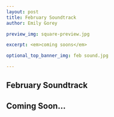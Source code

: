 ```yaml
---
layout: post
title: February Soundtrack
author: Emily Gorey

preview_img: square-preview.jpg

excerpt: <em>coming soons</em>

optional_top_banner_img: feb sound.jpg

---
```


<!-- BELOW HERE IS WHERE YOUR POST'S BODY WILL GO -->

<h2>February Soundtrack</h2>

<h2>Coming Soon...</h2>
